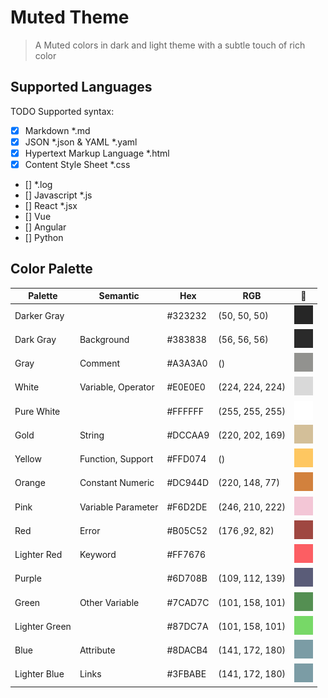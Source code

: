 # Muted Theme

> A Muted colors in dark and light theme with a subtle touch of rich color

## Supported Languages

TODO Supported syntax:

-   [x] Markdown \*.md
-   [x] JSON \*.json & YAML \*.yaml
-   [x] Hypertext Markup Language \*.html
-   [x] Content Style Sheet \*.css
-   [] \*.log
-   [] Javascript \*.js
-   [] React \*.jsx
-   [] Vue
-   [] Angular
-   [] Python

## Color Palette

| Palette       | Semantic           | Hex     | RGB             | 🌈                           |
| ------------- | ------------------ | ------- | --------------- | ---------------------------- |
| Darker Gray   |                    | #323232 | (50, 50, 50)    | ![color](./image/323232.png) |
| Dark Gray     | Background         | #383838 | (56, 56, 56)    | ![color](./image/383838.png) |
| Gray          | Comment            | #A3A3A0 | ()              | ![color](./image/A3A3A0.png) |
| White         | Variable, Operator | #E0E0E0 | (224, 224, 224) | ![color](./image/E0E0E0.png) |
| Pure White    |                    | #FFFFFF | (255, 255, 255) | ![color](./image/FFFFFF.png) |
| Gold          | String             | #DCCAA9 | (220, 202, 169) | ![color](./image/DCCAA9.png) |
| Yellow        | Function, Support  | #FFD074 | ()              | ![color](./image/FFD074.png) |
| Orange        | Constant Numeric   | #DC944D | (220, 148, 77)  | ![color](./image/DC944D.png) |
| Pink          | Variable Parameter | #F6D2DE | (246, 210, 222) | ![color](./image/F6D2DE.png) |
| Red           | Error              | #B05C52 | (176 ,92, 82)   | ![color](./image/B05C52.png) |
| Lighter Red   | Keyword            | #FF7676 |                 | ![color](./image/FF7676.png) |
| Purple        |                    | #6D708B | (109, 112, 139) | ![color](./image/6D708B.png) |
| Green         | Other Variable     | #7CAD7C | (101, 158, 101) | ![color](./image/659E65.png) |
| Lighter Green |                    | #87DC7A | (101, 158, 101) | ![color](./image/87DC7A.png) |
| Blue          | Attribute          | #8DACB4 | (141, 172, 180) | ![color](./image/8DACB4.png) |
| Lighter Blue  | Links              | #3FBABE | (141, 172, 180) | ![color](./image/8DACB4.png) |

